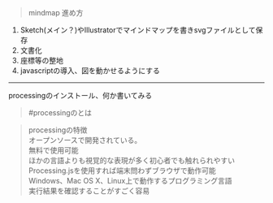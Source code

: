 >mindmap
>進め方
1. Sketch(メイン？)やIllustratorでマインドマップを書きsvgファイルとして保存
1. 文書化
1. 座標等の整地
1. javascriptの導入、図を動かせるようにする
---
processingのインストール、何か書いてみる  

>#processingのとは  

>processingの特徴  
オープンソースで開発されている。  
無料で使用可能  
ほかの言語よりも視覚的な表現が多く初心者でも触れられやすい  
Processing.jsを使用すれば端末問わずブラウザで動作可能  
Windows、Mac OS X、Linux上で動作するプログラミング言語  
実行結果を確認することがすごく容易  
